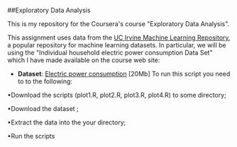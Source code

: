 ##Exploratory Data Analysis

This is my repository for the Coursera's course "Exploratory Data Analysis". 

This assignment uses data from
the <a href="http://archive.ics.uci.edu/ml/">UC Irvine Machine
Learning Repository</a>, a popular repository for machine learning
datasets. In particular, we will be using the "Individual household
electric power consumption Data Set" which I have made available on
the course web site:


* <b>Dataset</b>: <a href="https://d396qusza40orc.cloudfront.net/exdata%2Fdata%2Fhousehold_power_consumption.zip">Electric power consumption</a> [20Mb]
To run this script you need to to the following:

•Download the scripts (plot1.R, plot2.R, plot3.R, plot4.R) to some directory;

•Download the dataset ;

•Extract the data into the your directory;

•Run the scripts
